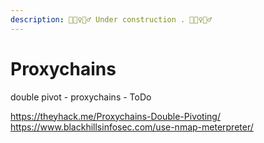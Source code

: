 ```yaml
---
description: 🚧👷‍♀️👷‍♂️ Under construction . 🚧👷‍♀️👷‍♂️
---
```


# Proxychains

double pivot - proxychains - ToDo

https://theyhack.me/Proxychains-Double-Pivoting/ https://www.blackhillsinfosec.com/use-nmap-meterpreter/
